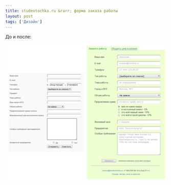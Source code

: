 ```yaml
---
title: studentochka.ru &rarr; форма заказа работы
layout: post
tags: ['Дизайн']
---
```


До и после:

![Форма заказа на studentochka.ru](/images/studentochka-form.png)
